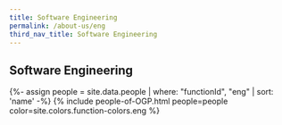 ```yaml
---
title: Software Engineering
permalink: /about-us/eng
third_nav_title: Software Engineering
---
```


## **Software Engineering**

{%- assign people = site.data.people | where: "functionId", "eng" | sort: 'name' -%}
{% include people-of-OGP.html people=people color=site.colors.function-colors.eng %}
